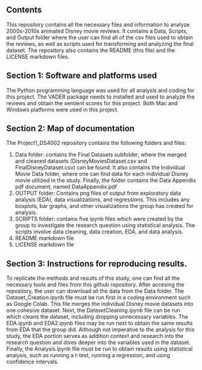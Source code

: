 ## Contents ##
This repository contains all the necessary files and information to analyze 2000s-2010s animated Disney movie reviews. It contains a Data, Scripts, and Output folder where the user can find all of the csv files used to obtain the reviews, as well as scripts used for transforming and analyzing the final dataset. The repository also contains the README (this file) and the LICENSE markdown files. 

## Section 1: Software and platforms used 
The Python programming language was used for all analysis and coding for this project. The VADER package needs to installed and used to analyze the reviews and obtain the sentient scores for this project. Both Mac and Windows platforms were used in this project.

## Section 2: Map of documentation 
The Project1_DS4002 repository contains the following folders and files:
1. Data folder: contains the Final Datasets subfolder, where the merged and cleaned datasets (DisneyMoviesDataset.csv and FinalDisneyDataset.csv) can be found. It also contains the Individual Movie Data folder, where one can find data for each individual Disney movie utilized in the study. Finally, the folder contains the Data Appendix pdf document, named DataAppendix.pdf
2. OUTPUT folder: Contains png files of output from exploratory data analysis (EDA), data visualizations, and regressions. This includes any boxplots, bar graphs, and other visualizations the group has created for analysis.
3. SCRIPTS folder: contains five ipynb files which were created by the group to investigate the research question using statistical analysis. The scripts involve data cleaning, data creation, EDA, and data analysis.
4. README markdown file
5. LICENSE markdown file

## Section 3: Instructions for reproducing results. 
To replicate the methods and results of this study, one can find all the necessary tools and files from this github repository. After accesing the repository, the user can download all the data from the Data folder. The Dataset_Creation.ipynb file must be run first in a coding environment such as Google Colab. This file merges the individual Disney movie datasets into one cohesive dataset. Next, the DatasetCleaning.ipynb file can be run which cleans the dataset, including dropping unnecessary variables. The EDA.ipynb and EDA2.ipynb files may be run next to obtain the same results from EDA that the group did. Although not imperative to the analysis for this study, the EDA portion serves as addition context and research into the research question and dives deeper into the variables used in the dataset. Finally, the Analysis.ipynb file must be run to obtain results using statistical analysis, such as running a t-test, running a regression, and using confidence intervals.
